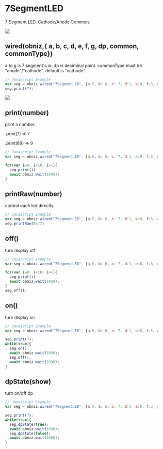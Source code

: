 # 7SegmentLED
7 Segment LED. Cathode/Anode Common.

![](./image.jpg)

## wired(obniz,{ a, b, c, d, e, f, g, dp, common, commonType})
a to g is 7 segment's io.
dp is deciminal point.
commonType must be "anode"/"cathode". default is "cathode".

```javascript
// Javascript Example
var seg = obniz.wired("7SegmentLED", {a:5, b: 6, c: 7, d:1, e:0, f:3, g:2, dp:8, common:4, commonType:"cathode"});
seg.print(7);
```


![](./wired.png)

## print(number)
print a number.

.print(7) => 7

.print(89) => 9

```javascript
// Javascript Example
var seg = obniz.wired("7SegmentLED", {a:5, b: 6, c: 7, d:1, e:0, f:3, g:2, dp:8, common:4, commonType:"cathode"});

for(var i=0; i<10; i++){
  seg.print(i)
  await obniz.wait(1000);
}
```

## printRaw(number)
control each led directly.
```javascript
// Javascript Example
var seg = obniz.wired("7SegmentLED", {a:5, b: 6, c: 7, d:1, e:0, f:3, g:2, dp:8, common:4, commonType:"cathode"});
seg.printRaw(0x77)
```

## off()
turn display off
```javascript
// Javascript Example
var seg = obniz.wired("7SegmentLED", {a:5, b: 6, c: 7, d:1, e:0, f:3, g:2, dp:8, common:4, commonType:"cathode"});

for(var i=0; i<10; i++){
  seg.print(i)
  await obniz.wait(1000);
}
seg.off();
```

## on()
turn display on
```javascript
// Javascript Example
var seg = obniz.wired("7SegmentLED", {a:5, b: 6, c: 7, d:1, e:0, f:3, g:2, dp:8, common:4, commonType:"cathode"});

seg.print(7);
while(true){
  seg.on();
  await obniz.wait(1000);
  seg.off();
  await obniz.wait(1000);
}
```

## dpState(show)
turn on/off dp
```javascript
// Javascript Example
var seg = obniz.wired("7SegmentLED", {a:5, b: 6, c: 7, d:1, e:0, f:3, g:2, dp:8, common:4, commonType:"cathode"});

seg.print(7);
while(true){
  seg.dpState(true);
  await obniz.wait(1000);
  seg.dpState(false);
  await obniz.wait(1000);
}
```
